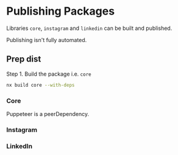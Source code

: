 # Publishing Packages

Libraries `core`, `instagram` and `linkedin` can be built and published.

Publishing isn't fully automated.

## Prep dist

Step 1. Build the package i.e. `core`

```bash
nx build core --with-deps
```


### Core

Puppeteer is a peerDependency.

### Instagram

### LinkedIn
